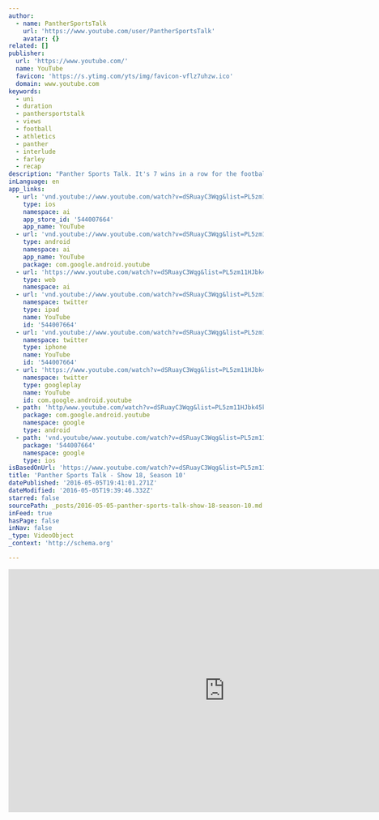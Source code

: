 ```yaml
---
author:
  - name: PantherSportsTalk
    url: 'https://www.youtube.com/user/PantherSportsTalk'
    avatar: {}
related: []
publisher:
  url: 'https://www.youtube.com/'
  name: YouTube
  favicon: 'https://s.ytimg.com/yts/img/favicon-vflz7uhzw.ico'
  domain: www.youtube.com
keywords:
  - uni
  - duration
  - panthersportstalk
  - views
  - football
  - athletics
  - panther
  - interlude
  - farley
  - recap
description: "Panther Sports Talk. It's 7 wins in a row for the football team... Today we recap the 29 to 17 victory out in Portland that sent the Panthers to the Quarterfinals of the FCS playoffs. We feature an offensive and defensive player that show up all over the field."
inLanguage: en
app_links:
  - url: 'vnd.youtube://www.youtube.com/watch?v=dSRuayC3Wqg&list=PL5zm11HJbk45kxOa0qmljL4QH1U8oQOgn&feature=applinks'
    type: ios
    namespace: ai
    app_store_id: '544007664'
    app_name: YouTube
  - url: 'vnd.youtube://www.youtube.com/watch?v=dSRuayC3Wqg&list=PL5zm11HJbk45kxOa0qmljL4QH1U8oQOgn&feature=applinks'
    type: android
    namespace: ai
    app_name: YouTube
    package: com.google.android.youtube
  - url: 'https://www.youtube.com/watch?v=dSRuayC3Wqg&list=PL5zm11HJbk45kxOa0qmljL4QH1U8oQOgn&feature=applinks'
    type: web
    namespace: ai
  - url: 'vnd.youtube://www.youtube.com/watch?v=dSRuayC3Wqg&list=PL5zm11HJbk45kxOa0qmljL4QH1U8oQOgn&feature=applinks'
    namespace: twitter
    type: ipad
    name: YouTube
    id: '544007664'
  - url: 'vnd.youtube://www.youtube.com/watch?v=dSRuayC3Wqg&list=PL5zm11HJbk45kxOa0qmljL4QH1U8oQOgn&feature=applinks'
    namespace: twitter
    type: iphone
    name: YouTube
    id: '544007664'
  - url: 'https://www.youtube.com/watch?v=dSRuayC3Wqg&list=PL5zm11HJbk45kxOa0qmljL4QH1U8oQOgn'
    namespace: twitter
    type: googleplay
    name: YouTube
    id: com.google.android.youtube
  - path: 'http/www.youtube.com/watch?v=dSRuayC3Wqg&list=PL5zm11HJbk45kxOa0qmljL4QH1U8oQOgn'
    package: com.google.android.youtube
    namespace: google
    type: android
  - path: 'vnd.youtube/www.youtube.com/watch?v=dSRuayC3Wqg&list=PL5zm11HJbk45kxOa0qmljL4QH1U8oQOgn'
    package: '544007664'
    namespace: google
    type: ios
isBasedOnUrl: 'https://www.youtube.com/watch?v=dSRuayC3Wqg&list=PL5zm11HJbk45kxOa0qmljL4QH1U8oQOgn&feature=player_embedded'
title: 'Panther Sports Talk - Show 18, Season 10'
datePublished: '2016-05-05T19:41:01.271Z'
dateModified: '2016-05-05T19:39:46.332Z'
starred: false
sourcePath: _posts/2016-05-05-panther-sports-talk-show-18-season-10.md
inFeed: true
hasPage: false
inNav: false
_type: VideoObject
_context: 'http://schema.org'

---
```

<iframe src="https://cdn.embedly.com/widgets/media.html?src=https%3A%2F%2Fwww.youtube.com%2Fembed%2Fvideoseries%3Flist%3DPL5zm11HJbk45kxOa0qmljL4QH1U8oQOgn&amp;url=https%3A%2F%2Fwww.youtube.com%2Fwatch%3Fv%3DdSRuayC3Wqg%26list%3DPL5zm11HJbk45kxOa0qmljL4QH1U8oQOgn%26feature%3Dplayer_embedded&amp;image=https%3A%2F%2Fi.ytimg.com%2Fvi%2FdSRuayC3Wqg%2Fhqdefault.jpg&amp;key=b7d04c9b404c499eba89ee7072e1c4f7&amp;type=text%2Fhtml&amp;schema=youtube" width="854" height="480" scrolling="no" frameborder="0" allowfullscreen="" style=""></iframe>